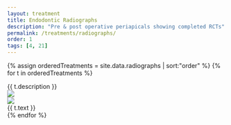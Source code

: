```yaml
---
layout: treatment
title: Endodontic Radiographs
description: "Pre & post operative periapicals showing completed RCTs"
permalink: /treatments/radiographs/
order: 1
tags: [4, 21]
---
```


{% assign orderedTreatments = site.data.radiographs | sort:"order" %}
{% for t in orderedTreatments %}
<div class="card mt-4">
  <div class="card-body">
    <div class="card-title h6">
     {{ t.description }}
    </div>
    <div class="row">
      <div class="col-md-6 text-center  animated fadeIn">
        <img src="{{t.image}}" class="img-fluid" />
      </div>
      <div class="col-md-6 text-center  animated fadeIn">
        <img src="{{t.image2}}" class="img-fluid" />
      </div>
    </div>
    <div class="mt-3">
       {{ t.text }}
    </div>
  </div>
</div>
{% endfor %}
